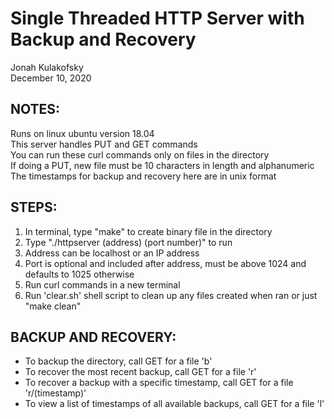 # Single Threaded HTTP Server with Backup and Recovery

Jonah Kulakofsky\
December 10, 2020

## NOTES:

Runs on linux ubuntu version 18.04\
This server handles PUT and GET commands\
You can run these curl commands only on files in the directory\
If doing a PUT, new file must be 10 characters in length and alphanumeric\
The timestamps for backup and recovery here are in unix format

## STEPS:

1. In terminal, type "make" to create binary file in the directory
2. Type "./httpserver (address) (port number)" to run
3. Address can be localhost or an IP address
4. Port is optional and included after address, must be above 1024 and defaults to 1025 otherwise
5. Run curl commands in a new terminal
6. Run 'clear.sh' shell script to clean up any files created when ran or just "make clean"

## BACKUP AND RECOVERY:

- To backup the directory, call GET for a file 'b'
- To recover the most recent backup, call GET for a file 'r'
- To recover a backup with a specific timestamp, call GET for a file 'r/(timestamp)'
- To view a list of timestamps of all available backups, call GET for a file 'l'
